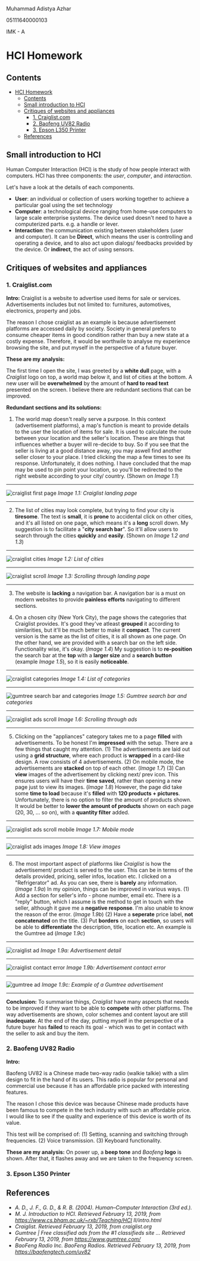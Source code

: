 
Muhammad Adistya Azhar

05111640000103

IMK - A


# HCI Homework 


## Contents

- [HCI Homework](#hci-homework)
  - [Contents](#contents)
  - [Small introduction to HCI](#small-introduction-to-hci)
  - [Critiques of websites and appliances](#critiques-of-websites-and-appliances)
    - [1. Craiglist.com](#1-craiglistcom)
    - [2. Baofeng UV82 Radio](#2-baofeng-uv82-radio)
    - [3. Epson L350 Printer](#3-epson-l350-printer)
  - [References](#references)

## Small introduction to HCI

Human Computer Interaction (HCI) is the study of how people interact with computers. HCI has three components: the *user*, *computer*, and *interaction*.

Let's have a look at the details of each components.

- **User**: an individual or collection of users working together to achieve a particular goal using the set technology
- **Computer**:  a technological device ranging from home-use computers to large scale enterprise systems. The device used doesn't need to have a computerized parts. e.g. a handle or lever.
- **Interaction**: the communication existing between stakeholders (user and computer).     It can be **Direct**, which means the user is controlling and operating a device, and to also act upon dialogs/ feedbacks provided by the device. Or **indirect**, the act of using sensors.


## Critiques of websites and appliances
###  1. Craiglist.com

**Intro:**
Craiglist is a website to advertise used items for sale or services. Advertisements includes but not limited to: furnitures, automotives, electronics, property and jobs. 

The reason I chose craiglist as an example is because advertisement platforms are accessed daily by society. Society in general prefers to consume cheaper items in good condition rather than buy a new state at a costly expense. Therefore, it would be worthwile to analyse my experience browsing the site, and put myself in the perspective of a future buyer.

**These are my analysis:**

The first time I open the site, I was greeted by a **white dull** page, with a *Craiglist* logo on top, a world map below it, and list of cities at the bottom. A new user will be **overwhelmed** by the amount of **hard to read text** presented on the screen. I believe there are redundant sections that can be improved.

**Redundant sections and its solutions:**
1. The world map doesn't really serve a purpose. In this context (advertisement platforms), a map's function is meant to provide details to the user the location of items for sale. It is used to calculate the route between your location and the seller's location. These are things that influences whether a buyer will re-decide to buy. So if you see that the seller is living at a good distance away, you may aswell find another seller closer to your place. 
 I tried clicking the map a few times to see its response. Unfortunately, it does nothing. I have concluded that the map may be used to pin point your location, so you'll be redirected to the right website according to your city/ country. (Shown on *Image 1.1*)

****
![craiglist first page](public/craiglist_first_page.png "craiglist first page")
*Image 1.1: Craiglist landing page*
****

2. The list of cities may look complete, but trying to find your city is **tiresome**. The text is **small**, it is **prone** to accidental click on other cities, and it's all listed on one page, which means it's a **long** scroll down.
My suggestion is to facilitate a "**city search bar**". So it'll allow users to search through the cities **quickly** and **easily**. (Shown on *Image 1.2 and 1.3*)

****
![craiglist cities](public/craiglist_cities.png "craiglist cities")
*Image 1.2: List of cities*
****
![craiglist scroll](public/scroll_first_page.gif "craiglist scroll")
*Image 1.3: Scrolling through landing page*
****

3. The website is **lacking** a navigation bar. A navigation bar is a must on modern websites to provide **painless efforts** navigating to different sections.


4. On a chosen city (New York City), the page shows the categories that Craiglist provides. It's good they've atleast **grouped** it according to similarities, but it'll be much better to make it **compact**. The current version is the same as the list of cities, it is all shown as one page. On the other hand, we are provided with a search bar on the left side. Functionality wise, it's okay. (*Image 1.4*)
My suggestion is to **re-position** the search bar at the **top** with a **larger size** and a **search button** (example *Image 1.5*), so it is easily **noticeable**.

****
![craiglist categories](public/craiglist_sections.png "craiglist categories")
*Image 1.4: List of categories*
****
![gumtree search bar and categories](public/gumtree.png "gumtree search bar and categories")
*Image 1.5: Gumtree search bar and categories*
****
![craiglist ads scroll](public/craiglist_ads_scroll.gif "craiglist ads scroll")
*Image 1.6: Scrolling through ads*
****
5. Clicking on the "appliances" category takes me to a page **filled** with advertisements. To be honest I'm **impressed** with the setup. There are a few things that caught my attention. 
(1) The advertisements are laid out using a **grid structure**, where each product is **wrapped** in a card-like design. A row consists of 4 advertisements. 
(2) On mobile mode, the advertisements are **stacked** on top of each other. (*Image 1.7*) 
(3) Can **view** images of the advertisement by clicking next/ prev icon. This ensures users will have their **time saved**, rather than opening a new page just to view its images. (*Image 1.8*)
However, the page did take some **time to load** because it's **filled** with **120 products + pictures**. Unfortunately, there is no option to filter the amount of products shown. It would be better to **lower the amount of products** shown on each page (20, 30, ... so on), with a **quantity filter** added.

****
![craiglist ads scroll mobile](public/craiglist_ads_responsive.gif "craiglist ads scroll mobile")
*Image 1.7: Mobile mode*
****
![craiglist ads images](public/craiglist_ads_slide.gif "craiglist ads scroll images")
*Image 1.8: View images*
****
6. The most important aspect of platforms like *Craiglist* is how the advertisement/ product is served to the user. This can be in terms of the details provided, pricing, seller infos, location etc. I clicked on a "Refrigerator" ad. As you can see, there is **barely** any information. (*Image 1.9a*) In my opinion, things can be improved in various ways. 
(1) Add a section for seller's info - phone number, email etc. There is a "reply" button, which I assume is the method to get in touch with the seller, although it gave me a **negative response**. I'm also unable to know the reason of the error. (*Image 1.9b*) 
(2) Have a **seperate** price label, **not concatenated** on the title. 
(3) Put **borders** on each **section**, so users will be able to **differentiate** the description, title, location etc. An example is the Gumtree ad (*Image 1.9c*)
****
![craiglist ad](public/craiglist_advertisement.gif "craiglist ad")
*Image 1.9a: Advertisement detail*
****
![craiglist contact error](public/craiglist_ad_uncontactable.gif "craiglist contact error")
*Image 1.9b: Advertisement contact error*
****
![gumtree ad](public/gumtree_ad.png "gumtree ad")
*Image 1.9c: Example of a Gumtree advertisement*
****

**Conclusion:**
To summarise things, *Craiglist* have many aspects that needs to be improved if they want to be able to **compete** with other platforms. The way advertisements are shown, color schemes and content layout are still **inadequate**. At the end of the day, putting myself in the perspective of a future buyer has **failed** to reach its goal - which was to get in contact with the seller to ask and buy the item.

### 2. Baofeng UV82 Radio

**Intro:**

Baofeng UV82 is a Chinese made two-way radio (walkie talkie) with a slim design to fit in the hand of its users. This radio is popular for personal and commercial use because it has an affordable price packed with interesting features.

The reason I chose this device was because Chinese made products have been famous to compete in the tech industry with such an affordable price. I would like to see if the quality and experience of this device is worth of its value.

This test will be comprised of: 
(1) Setting, scanning and switching through frequencies.
(2) Voice transmission.
(3) Keyboard functionality.

**These are my analysis:**
On power up, a **beep tone** and *Baofeng* **logo** is shown. After that, it flashes away and we are taken to the frequency screen.



### 3. Epson L350 Printer



## References
- *A. D., J. F., G. D., & R. B. (2004). Human–Computer Interaction (3rd ed.).*
- *M. J. Introduction to HCI. Retrieved February 13, 2019, from https://www.cs.bham.ac.uk/~rxb/Teaching/HCI II/intro.html*
- *Craiglist. Retrieved February 13, 2019, from craiglist.org*
- *Gumtree | Free classified ads from the #1 classifieds site ...  Retrieved February 13, 2019, from https://www.gumtree.com/*
- *BaoFeng Radio Inc. BaoFeng Radios. Retrieved February 13, 2019, from https://baofengtech.com/uv82*



